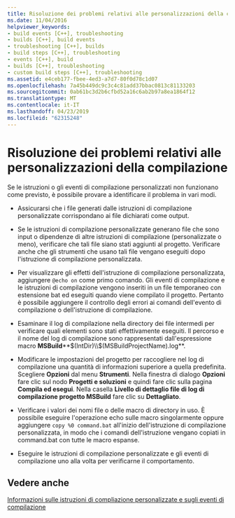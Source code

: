 ```yaml
---
title: Risoluzione dei problemi relativi alle personalizzazioni della compilazione
ms.date: 11/04/2016
helpviewer_keywords:
- build events [C++], troubleshooting
- builds [C++], build events
- troubleshooting [C++], builds
- build steps [C++], troubleshooting
- events [C++], build
- builds [C++], troubleshooting
- custom build steps [C++], troubleshooting
ms.assetid: e4ceb177-fbee-4ed3-a7d7-80f0d78c1d07
ms.openlocfilehash: 7a45b449dc9c3c4c81add37bbac0813c81133203
ms.sourcegitcommit: 0ab61bc3d2b6cfbd52a16c6ab2b97a8ea1864f12
ms.translationtype: MT
ms.contentlocale: it-IT
ms.lasthandoff: 04/23/2019
ms.locfileid: "62315248"
---
```

# <a name="troubleshooting-build-customizations"></a>Risoluzione dei problemi relativi alle personalizzazioni della compilazione

Se le istruzioni o gli eventi di compilazione personalizzati non funzionano come previsto, è possibile provare a identificare il problema in vari modi.

- Assicurarsi che i file generati dalle istruzioni di compilazione personalizzate corrispondano ai file dichiarati come output.

- Se le istruzioni di compilazione personalizzate generano file che sono input o dipendenze di altre istruzioni di compilazione (personalizzate o meno), verificare che tali file siano stati aggiunti al progetto. Verificare anche che gli strumenti che usano tali file vengano eseguiti dopo l'istruzione di compilazione personalizzata.

- Per visualizzare gli effetti dell'istruzione di compilazione personalizzata, aggiungere `@echo on` come primo comando. Gli eventi di compilazione e le istruzioni di compilazione vengono inseriti in un file temporaneo con estensione bat ed eseguiti quando viene compilato il progetto. Pertanto è possibile aggiungere il controllo degli errori ai comandi dell'evento di compilazione o dell'istruzione di compilazione.

- Esaminare il log di compilazione nella directory dei file intermedi per verificare quali elementi sono stati effettivamente eseguiti. Il percorso e il nome del log di compilazione sono rappresentati dall'espressione macro **MSBuild****$(IntDir)\\$(MSBuildProjectName).log**.

- Modificare le impostazioni del progetto per raccogliere nel log di compilazione una quantità di informazioni superiore a quella predefinita. Scegliere **Opzioni** dal menu **Strumenti**. Nella finestra di dialogo **Opzioni** fare clic sul nodo **Progetti e soluzioni** e quindi fare clic sulla pagina **Compila ed esegui**. Nella casella **Livello di dettaglio file di log di compilazione progetto MSBuild** fare clic su **Dettagliato**.

- Verificare i valori dei nomi file o delle macro di directory in uso. È possibile eseguire l'operazione echo sulle macro singolarmente oppure aggiungere `copy %0 command.bat` all'inizio dell'istruzione di compilazione personalizzata, in modo che i comandi dell'istruzione vengano copiati in command.bat con tutte le macro espanse.

- Eseguire le istruzioni di compilazione personalizzate e gli eventi di compilazione uno alla volta per verificarne il comportamento.

## <a name="see-also"></a>Vedere anche

[Informazioni sulle istruzioni di compliazione personalizzate e sugli eventi di compilazione](understanding-custom-build-steps-and-build-events.md)
